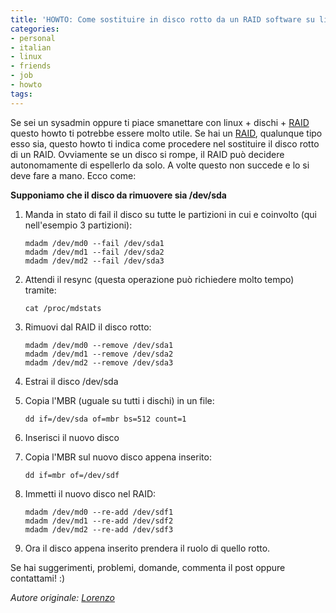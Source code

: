```yaml
---
title: 'HOWTO: Come sostituire in disco rotto da un RAID software su linux'
categories:
- personal
- italian
- linux
- friends
- job
- howto
tags:
---
```

Se sei un sysadmin oppure ti piace smanettare con linux + dischi +
[RAID](http://en.wikipedia.org/wiki/RAID) questo howto ti potrebbe essere
molto utile. Se hai un [RAID](http://en.wikipedia.org/wiki/RAID), qualunque
tipo esso sia, questo howto ti indica come procedere nel sostituire il disco
rotto di un RAID. Ovviamente se un disco si rompe, il RAID può decidere
autonomamente di espellerlo da solo. A volte questo non succede e lo si deve
fare a mano. Ecco come:

**Supponiamo che il disco da rimuovere sia /dev/sda**

  1. Manda in stato di fail il disco su tutte le partizioni in cui e coinvolto (qui nell'esempio 3 partizioni):
     
     ```
     mdadm /dev/md0 --fail /dev/sda1  
     mdadm /dev/md1 --fail /dev/sda2  
     mdadm /dev/md2 --fail /dev/sda3
     ```
  2. Attendi il resync (questa operazione può richiedere molto tempo) tramite:

     ```
     cat /proc/mdstats
     ```
  3. Rimuovi dal RAID il disco rotto:

     ```
     mdadm /dev/md0 --remove /dev/sda1  
     mdadm /dev/md1 --remove /dev/sda2  
     mdadm /dev/md2 --remove /dev/sda3
     ```
  4. Estrai il disco /dev/sda
  5. Copia l'MBR (uguale su tutti i dischi) in un file:

     ```
     dd if=/dev/sda of=mbr bs=512 count=1
     ```
  6. Inserisci il nuovo disco
  7. Copia l'MBR sul nuovo disco appena inserito:

     ```
     dd if=mbr of=/dev/sdf
     ```
  8. Immetti il nuovo disco nel RAID:

     ```
     mdadm /dev/md0 --re-add /dev/sdf1  
     mdadm /dev/md1 --re-add /dev/sdf2      
     mdadm /dev/md2 --re-add /dev/sdf3
     ```
  9. Ora il disco appena inserito prendera il ruolo di quello rotto.
  
Se hai suggerimenti, problemi, domande, commenta il post oppure
contattami! :)

_Autore originale: [Lorenzo](http://twitter.com/l_allegrucci)_


